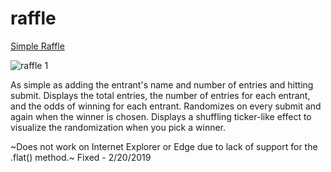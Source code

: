 # raffle

[Simple Raffle](https://jhadev.github.io/raffle/)

![raffle 1](https://user-images.githubusercontent.com/42519030/53689104-0b54db80-3d1c-11e9-8ffc-f817eb659526.gif)


As simple as adding the entrant's name and number of entries and hitting submit. Displays the total entries, the number of entries for each entrant, and the odds of winning for each entrant. Randomizes on every submit and again when the winner is chosen. Displays a shuffling ticker-like effect to visualize the randomization when you pick a winner.

~Does not work on Internet Explorer or Edge due to lack of support for the .flat() method.~ Fixed - 2/20/2019
